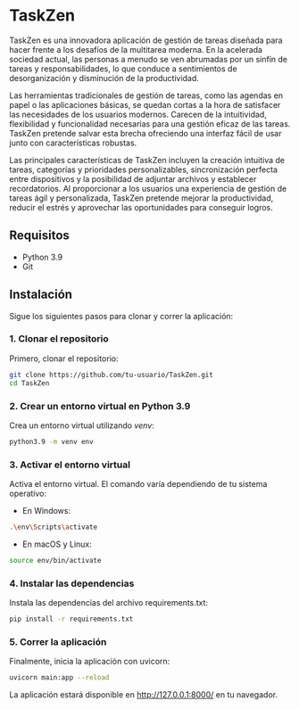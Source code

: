 # TaskZen

TaskZen es una innovadora aplicación de gestión de tareas diseñada para hacer frente a los desafíos de la multitarea moderna. En la acelerada sociedad actual, las personas a menudo se ven abrumadas por un sinfín de tareas y responsabilidades, lo que conduce a sentimientos de desorganización y disminución de la productividad.

Las herramientas tradicionales de gestión de tareas, como las agendas en papel o las aplicaciones básicas, se quedan cortas a la hora de satisfacer las necesidades de los usuarios modernos. Carecen de la intuitividad, flexibilidad y funcionalidad necesarias para una gestión eficaz de las tareas. TaskZen pretende salvar esta brecha ofreciendo una interfaz fácil de usar junto con características robustas.

Las principales características de TaskZen incluyen la creación intuitiva de tareas, categorías y prioridades personalizables, sincronización perfecta entre dispositivos y la posibilidad de adjuntar archivos y establecer recordatorios. Al proporcionar a los usuarios una experiencia de gestión de tareas ágil y personalizada, TaskZen pretende mejorar la productividad, reducir el estrés y aprovechar las oportunidades para conseguir logros.

## Requisitos

- Python 3.9
- Git

## Instalación

Sigue los siguientes pasos para clonar y correr la aplicación:

### 1. Clonar el repositorio

Primero, clonar el repositorio:

```sh
git clone https://github.com/tu-usuario/TaskZen.git
cd TaskZen
```
### 2. Crear un entorno virtual en Python 3.9
Crea un entorno virtual utilizando *venv*:
```sh
python3.9 -m venv env
```
### 3. Activar el entorno virtual
Activa el entorno virtual. El comando varía dependiendo de tu sistema operativo:
- En Windows:
```sh
.\env\Scripts\activate
```

- En macOS y Linux:
```sh
source env/bin/activate
```
### 4. Instalar las dependencias
Instala las dependencias del archivo requirements.txt:
```sh
pip install -r requirements.txt
```
### 5. Correr la aplicación
Finalmente, inicia la aplicación con uvicorn:
```sh
uvicorn main:app --reload
```
La aplicación estará disponible en http://127.0.0.1:8000/ en tu navegador. 

